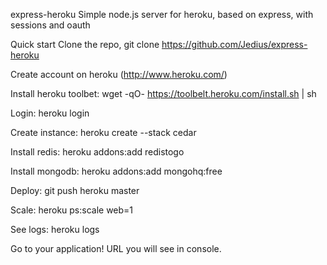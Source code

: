 express-heroku
Simple node.js server for heroku, based on express, with sessions and oauth

Quick start
Clone the repo, git clone https://github.com/Jedius/express-heroku

Create account on heroku (http://www.heroku.com/)

Install heroku toolbet: wget -qO- https://toolbelt.heroku.com/install.sh | sh

Login: heroku login

Create instance: heroku create --stack cedar

Install redis: heroku addons:add redistogo

Install mongodb: heroku addons:add mongohq:free

Deploy: git push heroku master

Scale: heroku ps:scale web=1

See logs: heroku logs

Go to your application! URL you will see in console.
